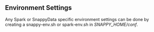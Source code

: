 ## Environment Settings

Any Spark or SnappyData specific environment settings can be done by creating a snappy-env.sh or spark-env.sh in _SNAPPY_HOME/conf_. 

